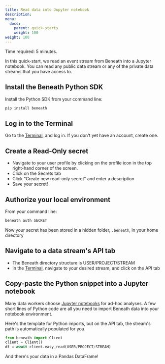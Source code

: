 ```yaml
---
title: Read data into Jupyter notebook
description:
menu:
  docs:
    parent: quick-starts
    weight: 100
weight: 100
---
```


Time required: 5 minutes.

In this quick-start, we read an event stream from Beneath into a Jupyter notebook. You can read any public data stream or any of the private data streams that you have access to.

## Install the Beneath Python SDK
Install the Python SDK from your command line:
```bash
pip install beneath
```

## Log in to the Terminal
Go to the [Terminal](https://beneath.dev/?noredirect=1), and log in. If you don't yet have an account, create one.

## Create a Read-Only secret

- Navigate to your user profile by clicking on the profile icon in the top right-hand corner of the screen.
- Click on the Secrets tab
- Click "Create new read-only secret" and enter a description
- Save your secret!

## Authorize your local environment
From your command line:
```bash
beneath auth SECRET
``` 
Now your secret has been stored in a hidden folder, `.beneath`, in your home directory

## Navigate to a data stream's API tab

- The Beneath directory structure is USER/PROJECT/STREAM
- In the [Terminal](https://beneath.dev/?noredirect=1), navigate to your desired stream, and click on the API tab

## Copy-paste the Python snippet into a Jupyter notebook
Many data workers choose [Jupyter notebooks](https://jupyter.org/) for ad-hoc analyses. A few short lines of Python code are all you need to import Beneath data into your notebook environment.

Here's the template for Python imports, but on the API tab, the stream's path is automatically populated for you.
 
```python
from beneath import Client
client = Client()
df = await client.easy_read(USER/PROJECT/STREAM)
```

And there's your data in a Pandas DataFrame!
